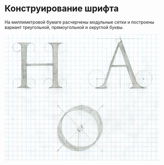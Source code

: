 # Конструирование шрифта
На миллиметровой бумаге расчерчены модульные сетки и построены вариант треугольной, прямоугольной и округлой буквы.

![Alt text](skan.png)